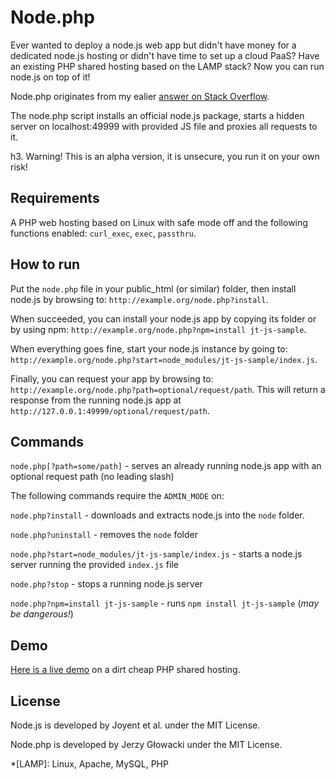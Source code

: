 Node.php
========

Ever wanted to deploy a node.js web app but didn't have money for a dedicated node.js hosting or didn't have time to set up a cloud PaaS? Have an existing PHP shared hosting based on the LAMP stack? Now you can run node.js on top of it!

Node.php originates from my ealier [answer on Stack Overflow](http://stackoverflow.com/questions/24777750/how-to-host-a-node-js-application-in-shared-hosting/27391738#27391738).

The node.php script installs an official node.js package, starts a hidden server on localhost:49999 with provided JS file and proxies all requests to it.

h3. Warning! This is an alpha version, it is unsecure, you run it on your own risk!

Requirements
------------

A PHP web hosting based on Linux with safe mode off and the following functions enabled: `curl_exec`, `exec`, `passthru`.

How to run
----------

Put the `node.php` file in your public_html (or similar) folder, then install node.js by browsing to: `http://example.org/node.php?install`.

When succeeded, you can install your node.js app by copying its folder or by using npm: `http://example.org/node.php?npm=install jt-js-sample`.

When everything goes fine, start your node.js instance by going to: `http://example.org/node.php?start=node_modules/jt-js-sample/index.js`.

Finally, you can request your app by browsing to: `http://example.org/node.php?path=optional/request/path`. This will return a response from the running node.js app at `http://127.0.0.1:49999/optional/request/path`.

Commands
--------

`node.php[?path=some/path]` - serves an already running node.js app with an optional request path (no leading slash)

The following commands require the `ADMIN_MODE` on:

`node.php?install` - downloads and extracts node.js into the `node` folder.

`node.php?uninstall` - removes the `node` folder

`node.php?start=node_modules/jt-js-sample/index.js` - starts a node.js server running the provided `index.js` file

`node.php?stop` - stops a running node.js server

`node.php?npm=install jt-js-sample` - runs `npm install jt-js-sample` (*may be dangerous!*)

Demo
----

[Here is a live demo](http://juvenia.info/node_modules/jt-js-sample/) on a dirt cheap PHP shared hosting.

License
-------

Node.js is developed by Joyent et al. under the MIT License.

Node.php is developed by Jerzy Głowacki under the MIT License.

*[LAMP]: Linux, Apache, MySQL, PHP
